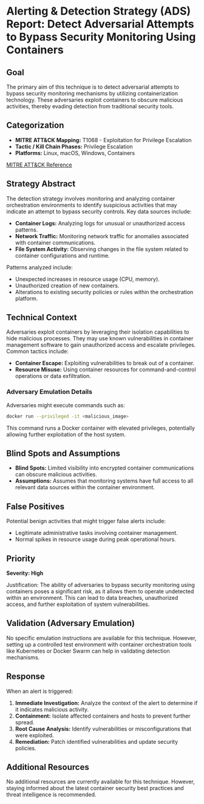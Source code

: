 # Alerting & Detection Strategy (ADS) Report: Detect Adversarial Attempts to Bypass Security Monitoring Using Containers

## Goal
The primary aim of this technique is to detect adversarial attempts to bypass security monitoring mechanisms by utilizing containerization technology. These adversaries exploit containers to obscure malicious activities, thereby evading detection from traditional security tools.

## Categorization
- **MITRE ATT&CK Mapping:** T1068 - Exploitation for Privilege Escalation
- **Tactic / Kill Chain Phases:** Privilege Escalation
- **Platforms:** Linux, macOS, Windows, Containers

[MITRE ATT&CK Reference](https://attack.mitre.org/techniques/T1068)

## Strategy Abstract
The detection strategy involves monitoring and analyzing container orchestration environments to identify suspicious activities that may indicate an attempt to bypass security controls. Key data sources include:

- **Container Logs:** Analyzing logs for unusual or unauthorized access patterns.
- **Network Traffic:** Monitoring network traffic for anomalies associated with container communications.
- **File System Activity:** Observing changes in the file system related to container configurations and runtime.

Patterns analyzed include:
- Unexpected increases in resource usage (CPU, memory).
- Unauthorized creation of new containers.
- Alterations to existing security policies or rules within the orchestration platform.

## Technical Context
Adversaries exploit containers by leveraging their isolation capabilities to hide malicious processes. They may use known vulnerabilities in container management software to gain unauthorized access and escalate privileges. Common tactics include:

- **Container Escape:** Exploiting vulnerabilities to break out of a container.
- **Resource Misuse:** Using container resources for command-and-control operations or data exfiltration.

### Adversary Emulation Details
Adversaries might execute commands such as:
```bash
docker run --privileged -it <malicious_image>
```
This command runs a Docker container with elevated privileges, potentially allowing further exploitation of the host system.

## Blind Spots and Assumptions
- **Blind Spots:** Limited visibility into encrypted container communications can obscure malicious activities.
- **Assumptions:** Assumes that monitoring systems have full access to all relevant data sources within the container environment.

## False Positives
Potential benign activities that might trigger false alerts include:
- Legitimate administrative tasks involving container management.
- Normal spikes in resource usage during peak operational hours.

## Priority
**Severity: High**

Justification: The ability of adversaries to bypass security monitoring using containers poses a significant risk, as it allows them to operate undetected within an environment. This can lead to data breaches, unauthorized access, and further exploitation of system vulnerabilities.

## Validation (Adversary Emulation)
No specific emulation instructions are available for this technique. However, setting up a controlled test environment with container orchestration tools like Kubernetes or Docker Swarm can help in validating detection mechanisms.

## Response
When an alert is triggered:
1. **Immediate Investigation:** Analyze the context of the alert to determine if it indicates malicious activity.
2. **Containment:** Isolate affected containers and hosts to prevent further spread.
3. **Root Cause Analysis:** Identify vulnerabilities or misconfigurations that were exploited.
4. **Remediation:** Patch identified vulnerabilities and update security policies.

## Additional Resources
No additional resources are currently available for this technique. However, staying informed about the latest container security best practices and threat intelligence is recommended.